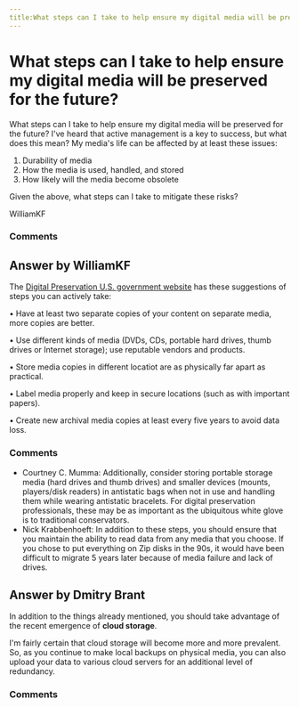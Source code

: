 ```yaml
---
title:What steps can I take to help ensure my digital media will be preserved for the future?
---
```

What steps can I take to help ensure my digital media will be preserved for the future?
=====================
What steps can I take to help ensure my digital media will be preserved
for the future? I've heard that active management is a key to success,
but what does this mean? My media's life can be affected by at least
these issues:

1.  Durability of media
2.  How the media is used, handled, and stored
3.  How likely will the media become obsolete

Given the above, what steps can I take to mitigate these risks?

WilliamKF

### Comments ###


Answer by WilliamKF
----------------
The [Digital Preservation U.S. government
website](http://digitalpreservation.gov/personalarchiving/documents/media_durability.pdf)
has these suggestions of steps you can actively take:

• Have at least two separate copies of your content on separate media,
more copies are better.

• Use different kinds of media (DVDs, CDs, portable hard drives, thumb
drives or Internet storage); use reputable vendors and products.

• Store media copies in different locatiot are as physically far apart
as practical.

• Label media properly and keep in secure locations (such as with
important papers).

• Create new archival media copies at least every five years to avoid
data loss.

### Comments ###
* Courtney C. Mumma: Additionally, consider storing portable storage media (hard drives and
thumb drives) and smaller devices (mounts, players/disk readers) in
antistatic bags when not in use and handling them while wearing
antistatic bracelets. For digital preservation professionals, these may
be as important as the ubiquitous white glove is to traditional
conservators.
* Nick Krabbenhoeft: In addition to these steps, you should ensure that you maintain the
ability to read data from any media that you choose. If you chose to put
everything on Zip disks in the 90s, it would have been difficult to
migrate 5 years later because of media failure and lack of drives.

Answer by Dmitry Brant
----------------
In addition to the things already mentioned, you should take advantage
of the recent emergence of **cloud storage**.

I'm fairly certain that cloud storage will become more and more
prevalent. So, as you continue to make local backups on physical media,
you can also upload your data to various cloud servers for an additional
level of redundancy.

### Comments ###

